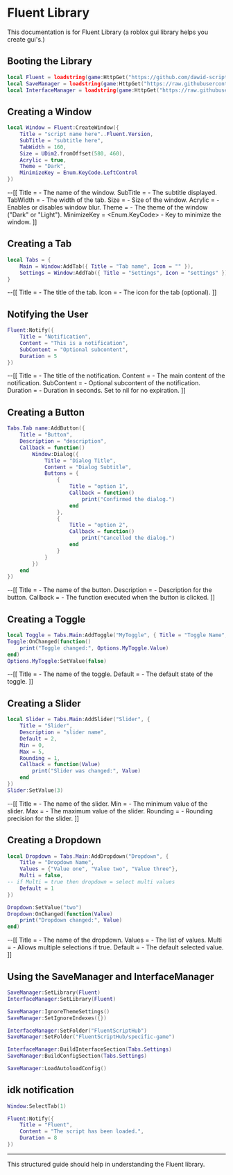# Fluent Library
This documentation is for Fluent Library (a roblox gui library helps you create gui's.)

## Booting the Library
```lua
local Fluent = loadstring(game:HttpGet("https://github.com/dawid-scripts/Fluent/releases/latest/download/main.lua"))()
local SaveManager = loadstring(game:HttpGet("https://raw.githubusercontent.com/dawid-scripts/Fluent/master/Addons/SaveManager.lua"))()
local InterfaceManager = loadstring(game:HttpGet("https://raw.githubusercontent.com/dawid-scripts/Fluent/master/Addons/InterfaceManager.lua"))()
```

## Creating a Window
```lua
local Window = Fluent:CreateWindow({
    Title = "script name here"..Fluent.Version,
    SubTitle = "subtitle here",
    TabWidth = 160,
    Size = UDim2.fromOffset(580, 460),
    Acrylic = true, 
    Theme = "Dark",
    MinimizeKey = Enum.KeyCode.LeftControl
})
```
--[[
Title = <string> - The name of the window.
SubTitle = <string> - The subtitle displayed.
TabWidth = <number> - The width of the tab.
Size = <UDim2> - Size of the window.
Acrylic = <bool> - Enables or disables window blur.
Theme = <string> - The theme of the window ("Dark" or "Light").
MinimizeKey = <Enum.KeyCode> - Key to minimize the window.
]]

## Creating a Tab
```lua
local Tabs = {
    Main = Window:AddTab({ Title = "Tab name", Icon = "" }),
    Settings = Window:AddTab({ Title = "Settings", Icon = "settings" })
}
```
--[[
Title = <string> - The title of the tab.
Icon = <string> - The icon for the tab (optional).
]]

## Notifying the User
```lua
Fluent:Notify({
    Title = "Notification",
    Content = "This is a notification",
    SubContent = "Optional subcontent", 
    Duration = 5
})
```
--[[
Title = <string> - The title of the notification.
Content = <string> - The main content of the notification.
SubContent = <string> - Optional subcontent of the notification.
Duration = <number> - Duration in seconds. Set to nil for no expiration.
]]

## Creating a Button
```lua
Tabs.Tab name:AddButton({
    Title = "Button",
    Description = "description",
    Callback = function()
        Window:Dialog({
            Title = "Dialog Title",
            Content = "Dialog Subtitle",
            Buttons = {
                {
                    Title = "option 1",
                    Callback = function()
                        print("Confirmed the dialog.")
                    end
                },
                {
                    Title = "option 2",
                    Callback = function()
                        print("Cancelled the dialog.")
                    end
                }
            }
        })
    end
})
```

--[[
Title = <string> - The name of the button.
Description = <string> - Description for the button.
Callback = <function> - The function executed when the button is clicked.
]]

## Creating a Toggle
```lua
local Toggle = Tabs.Main:AddToggle("MyToggle", { Title = "Toggle Name", Default = false })
Toggle:OnChanged(function()
    print("Toggle changed:", Options.MyToggle.Value)
end)
Options.MyToggle:SetValue(false)
```
--[[
Title = <string> - The name of the toggle.
Default = <bool> - The default state of the toggle.
]]

## Creating a Slider
```lua
local Slider = Tabs.Main:AddSlider("Slider", {
    Title = "Slider",
    Description = "slider name",
    Default = 2,
    Min = 0,
    Max = 5,
    Rounding = 1,
    Callback = function(Value)
        print("Slider was changed:", Value)
    end
})
Slider:SetValue(3)
```
--[[
Title = <string> - The name of the slider.
Min = <number> - The minimum value of the slider.
Max = <number> - The maximum value of the slider.
Rounding = <number> - Rounding precision for the slider.
]]


## Creating a Dropdown
```lua
local Dropdown = Tabs.Main:AddDropdown("Dropdown", {
    Title = "Dropdown Name",
    Values = {"Value one", "Value two", "Value three"},
    Multi = false,
-- if Multi = true then dropdown = select multi values
    Default = 1
})

Dropdown:SetValue("two")
Dropdown:OnChanged(function(Value)
    print("Dropdown changed:", Value)
end)
```
--[[
Title = <string> - The name of the dropdown.
Values = <table> - The list of values.
Multi = <bool> - Allows multiple selections if true.
Default = <string> - The default selected value.
]]

## Using the SaveManager and InterfaceManager
```lua
SaveManager:SetLibrary(Fluent)
InterfaceManager:SetLibrary(Fluent)

SaveManager:IgnoreThemeSettings()
SaveManager:SetIgnoreIndexes({})

InterfaceManager:SetFolder("FluentScriptHub")
SaveManager:SetFolder("FluentScriptHub/specific-game")

InterfaceManager:BuildInterfaceSection(Tabs.Settings)
SaveManager:BuildConfigSection(Tabs.Settings)

SaveManager:LoadAutoloadConfig()
```

## idk notification
```lua
Window:SelectTab(1)

Fluent:Notify({
    Title = "Fluent",
    Content = "The script has been loaded.",
    Duration = 8
})
```

--- 

This structured guide should help in understanding the Fluent library.
